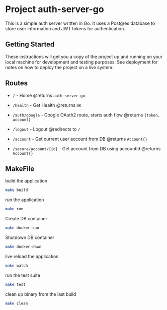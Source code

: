 # Project auth-server-go

This is a simple auth server written in Go. It uses a Postgres database to store user information and JWT tokens for authentication.

## Getting Started

These instructions will get you a copy of the project up and running on your local machine for development and testing purposes. See deployment for notes on how to deploy the project on a live system.

## Routes

- `/` - Home
  @returns `auth-server-go`

- `/health` - Get Health
  @returns `OK`

- `/auth/google` - Google OAuth2 route, starts auth flow
  @returns `{token, account}`

- `/logout` - Logout
  @redirects to `/`

- `/account` - Get current user account from DB
  @returns `Account{}`

- `/secure/account/{id}` - Get account from DB using accountId
  @returns `Account{}`

## MakeFile

build the application

```bash
make build
```

run the application

```bash
make run
```

Create DB container

```bash
make docker-run
```

Shutdown DB container

```bash
make docker-down
```

live reload the application

```bash
make watch
```

run the test suite

```bash
make test
```

clean up binary from the last build

```bash
make clean
```
